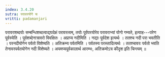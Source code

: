 ```yaml
---
index: 3.4.20
sutra: परावरयोगे च
vritti: padamanjari
---
```


 परावरशब्दयोः सम्बन्धिशब्दत्वाद्यपदेक्षं परावरत्वम्, तयोः पूर्वपरयोरेव परावराभ्यां योगो गम्यते, इत्याह---परेण पूर्वस्येति । पूर्वशब्देनात्रावरो विवक्षितः । अप्राप्य नदीमिति । नद्याः पूर्वदेश इत्यर्थः । ततश्च नदी परा भवतीति । परनदीयोगेन पर्वतो विशेष्यति । अतिक्रम्य पर्वतमिति । पर्वतस्य परस्तादित्यर्थः । ततश्चावरः पर्वतो भवति तेनावरपर्वतयोगेन नदी विशेष्यते । अयमप्यपूर्वकालार्थ आरम्भः, अतिक्रमोऽत्र कीदृश इति चिन्त्यम् ॥